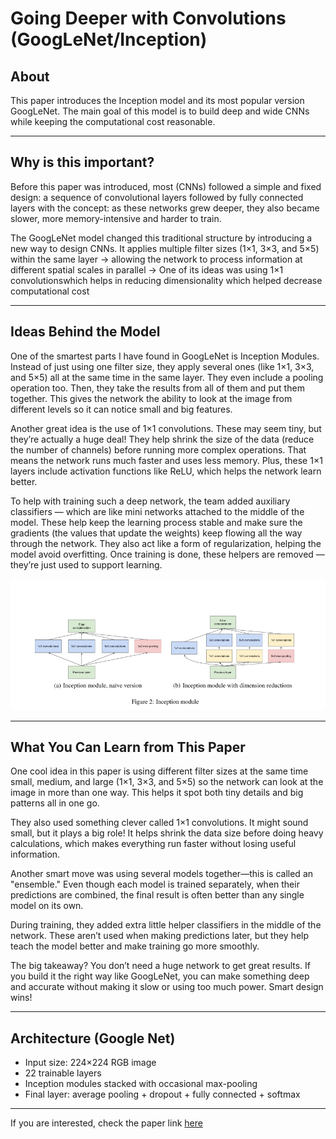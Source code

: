# Going Deeper with Convolutions (GoogLeNet/Inception)

## About

This paper introduces the Inception model and its most popular version GoogLeNet. The main goal of this model is to build deep and wide CNNs while keeping the computational cost reasonable.

---

## Why is this important?

Before this paper was introduced, most (CNNs) followed a simple and fixed design: a sequence of convolutional layers followed by fully connected layers with the concept: as these networks grew deeper, they also became slower, more memory-intensive and harder to train. 

The GoogLeNet model changed this traditional structure by introducing a new way to design CNNs. It applies multiple filter sizes (1×1, 3×3, and 5×5) within the same layer -> allowing the network to process information at different spatial scales in parallel -> One of its ideas was using 1×1 convolutionswhich helps in reducing dimensionality which helped decrease computational cost 

---

## Ideas Behind the Model

One of the smartest parts  I have found in GoogLeNet is Inception Modules. Instead of just using one filter size, they apply several ones (like 1×1, 3×3, and 5×5) all at the same time in the same layer. They even include a pooling operation too. Then, they take the results from all of them and put them together. This gives the network the ability to look at the image from different levels so it can notice small and big features.

Another great idea is the use of 1×1 convolutions. These may seem tiny, but they’re actually a huge deal! They help shrink the size of the data (reduce the number of channels) before running more complex operations. That means the network runs much faster and uses less memory. Plus, these 1×1 layers include activation functions like ReLU, which helps the network learn better.

To help with training such a deep network, the team added auxiliary classifiers — which are like mini networks attached to the middle of the model. These help keep the learning process stable and make sure the gradients (the values that update the weights) keep flowing all the way through the network. They also act like a form of regularization, helping the model avoid overfitting. Once training is done, these helpers are removed — they’re just used to support learning.

![Model](model.jpeg)

---

## What You Can Learn from This Paper

One cool idea in this paper is using different filter sizes at the same time small, medium, and large (1×1, 3×3, and 5×5) so the network can look at the image in more than one way. This helps it spot both tiny details and big patterns all in one go.

They also used something clever called 1×1 convolutions. It might sound small, but it plays a big role! It helps shrink the data size before doing heavy calculations, which makes everything run faster without losing useful information.

Another smart move was using several models together—this is called an "ensemble." Even though each model is trained separately, when their predictions are combined, the final result is often better than any single model on its own.

During training, they added extra little helper classifiers in the middle of the network. These aren’t used when making predictions later, but they help teach the model better and make training go more smoothly.

The big takeaway? You don’t need a huge network to get great results. If you build it the right way like GoogLeNet, you can make something deep and accurate without making it slow or using too much power. Smart design wins!

---

## Architecture (Google Net)

- Input size: 224×224 RGB image
- 22 trainable layers
- Inception modules stacked with occasional max-pooling
- Final layer: average pooling + dropout + fully connected + softmax

---
If you are interested, check the paper link [here](https://arxiv.org/pdf/1409.4842)